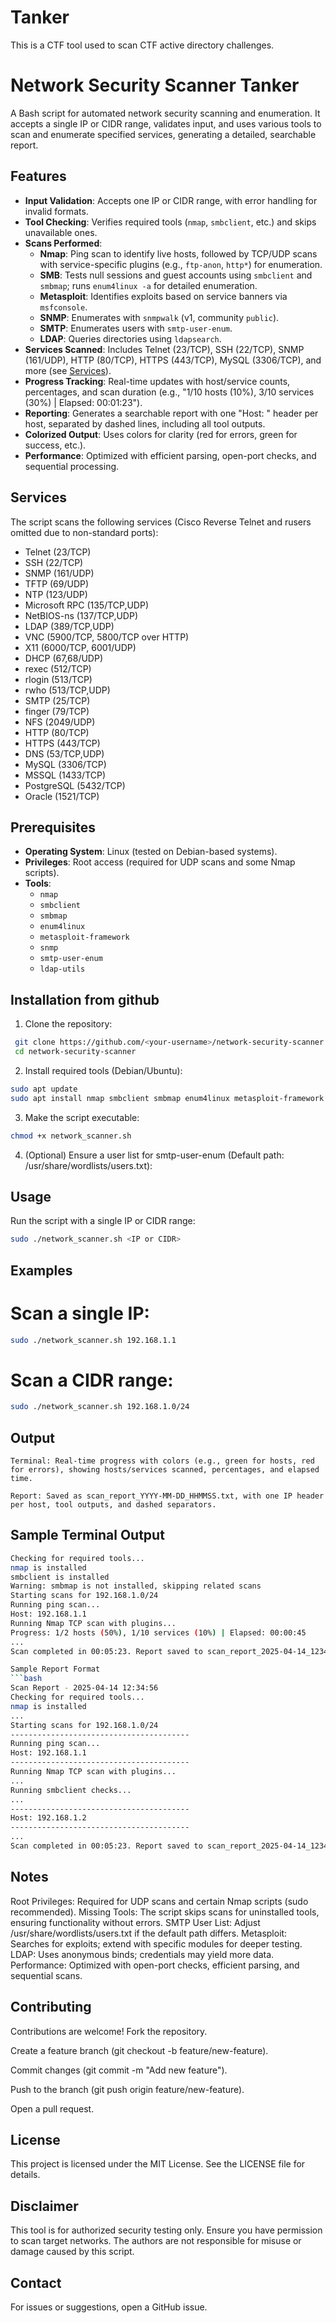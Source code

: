 # Tanker
This is a CTF tool used to scan CTF active directory challenges.

# Network Security Scanner Tanker

A Bash script for automated network security scanning and enumeration. It accepts a single IP or CIDR range, validates input, and uses various tools to scan and enumerate specified services, generating a detailed, searchable report.

## Features

- **Input Validation**: Accepts one IP or CIDR range, with error handling for invalid formats.
- **Tool Checking**: Verifies required tools (`nmap`, `smbclient`, etc.) and skips unavailable ones.
- **Scans Performed**:
  - **Nmap**: Ping scan to identify live hosts, followed by TCP/UDP scans with service-specific plugins (e.g., `ftp-anon`, `http*`) for enumeration.
  - **SMB**: Tests null sessions and guest accounts using `smbclient` and `smbmap`; runs `enum4linux -a` for detailed enumeration.
  - **Metasploit**: Identifies exploits based on service banners via `msfconsole`.
  - **SNMP**: Enumerates with `snmpwalk` (v1, community `public`).
  - **SMTP**: Enumerates users with `smtp-user-enum`.
  - **LDAP**: Queries directories using `ldapsearch`.
- **Services Scanned**: Includes Telnet (23/TCP), SSH (22/TCP), SNMP (161/UDP), HTTP (80/TCP), HTTPS (443/TCP), MySQL (3306/TCP), and more (see [Services](#services)).
- **Progress Tracking**: Real-time updates with host/service counts, percentages, and scan duration (e.g., "1/10 hosts (10%), 3/10 services (30%) | Elapsed: 00:01:23").
- **Reporting**: Generates a searchable report with one "Host: <IP>" header per host, separated by dashed lines, including all tool outputs.
- **Colorized Output**: Uses colors for clarity (red for errors, green for success, etc.).
- **Performance**: Optimized with efficient parsing, open-port checks, and sequential processing.

## Services

The script scans the following services (Cisco Reverse Telnet and rusers omitted due to non-standard ports):

- Telnet (23/TCP)
- SSH (22/TCP)
- SNMP (161/UDP)
- TFTP (69/UDP)
- NTP (123/UDP)
- Microsoft RPC (135/TCP,UDP)
- NetBIOS-ns (137/TCP,UDP)
- LDAP (389/TCP,UDP)
- VNC (5900/TCP, 5800/TCP over HTTP)
- X11 (6000/TCP, 6001/UDP)
- DHCP (67,68/UDP)
- rexec (512/TCP)
- rlogin (513/TCP)
- rwho (513/TCP,UDP)
- SMTP (25/TCP)
- finger (79/TCP)
- NFS (2049/UDP)
- HTTP (80/TCP)
- HTTPS (443/TCP)
- DNS (53/TCP,UDP)
- MySQL (3306/TCP)
- MSSQL (1433/TCP)
- PostgreSQL (5432/TCP)
- Oracle (1521/TCP)

## Prerequisites

- **Operating System**: Linux (tested on Debian-based systems).
- **Privileges**: Root access (required for UDP scans and some Nmap scripts).
- **Tools**:
  - `nmap`
  - `smbclient`
  - `smbmap`
  - `enum4linux`
  - `metasploit-framework`
  - `snmp`
  - `smtp-user-enum`
  - `ldap-utils`

## Installation from github

1. Clone the repository:
  ```bash
   git clone https://github.com/<your-username>/network-security-scanner.git
   cd network-security-scanner
  ```

2. Install required tools (Debian/Ubuntu):
  ```bash
  sudo apt update
  sudo apt install nmap smbclient smbmap enum4linux metasploit-framework snmp smtp-user-enum ldap-utils
  ```
3. Make the script executable:
  ```bash
  chmod +x network_scanner.sh
  ```  
4. (Optional) Ensure a user list for smtp-user-enum (Default path: /usr/share/wordlists/users.txt):

## Usage
Run the script with a single IP or CIDR range:
```bash
sudo ./network_scanner.sh <IP or CIDR>
```
## Examples

# Scan a single IP:
```bash
sudo ./network_scanner.sh 192.168.1.1
```
# Scan a CIDR range:
```bash
sudo ./network_scanner.sh 192.168.1.0/24
```
## Output
```
Terminal: Real-time progress with colors (e.g., green for hosts, red for errors), showing hosts/services scanned, percentages, and elapsed time.

Report: Saved as scan_report_YYYY-MM-DD_HHMMSS.txt, with one IP header per host, tool outputs, and dashed separators.
```

## Sample Terminal Output
```bash
Checking for required tools...
nmap is installed
smbclient is installed
Warning: smbmap is not installed, skipping related scans
Starting scans for 192.168.1.0/24
Running ping scan...
Host: 192.168.1.1
Running Nmap TCP scan with plugins...
Progress: 1/2 hosts (50%), 1/10 services (10%) | Elapsed: 00:00:45
...
Scan completed in 00:05:23. Report saved to scan_report_2025-04-14_123456.txt

Sample Report Format
```bash
Scan Report - 2025-04-14 12:34:56
Checking for required tools...
nmap is installed
...
Starting scans for 192.168.1.0/24
----------------------------------------
Running ping scan...
Host: 192.168.1.1
----------------------------------------
Running Nmap TCP scan with plugins...
...
Running smbclient checks...
...
----------------------------------------
Host: 192.168.1.2
----------------------------------------
...
Scan completed in 00:05:23. Report saved to scan_report_2025-04-14_123456.txt
```

## Notes

Root Privileges: Required for UDP scans and certain Nmap scripts (sudo recommended).
Missing Tools: The script skips scans for uninstalled tools, ensuring functionality without errors.
SMTP User List: Adjust /usr/share/wordlists/users.txt if the default path differs.
Metasploit: Searches for exploits; extend with specific modules for deeper testing.
LDAP: Uses anonymous binds; credentials may yield more data.
Performance: Optimized with open-port checks, efficient parsing, and sequential scans.

## Contributing

Contributions are welcome!
Fork the repository.

Create a feature branch (git checkout -b feature/new-feature).

Commit changes (git commit -m "Add new feature").

Push to the branch (git push origin feature/new-feature).

Open a pull request.

## License
This project is licensed under the MIT License. See the LICENSE file for details.

## Disclaimer

This tool is for authorized security testing only. Ensure you have permission to scan target networks. The authors are not responsible for misuse or damage caused by this script.

## Contact

For issues or suggestions, open a GitHub issue.




